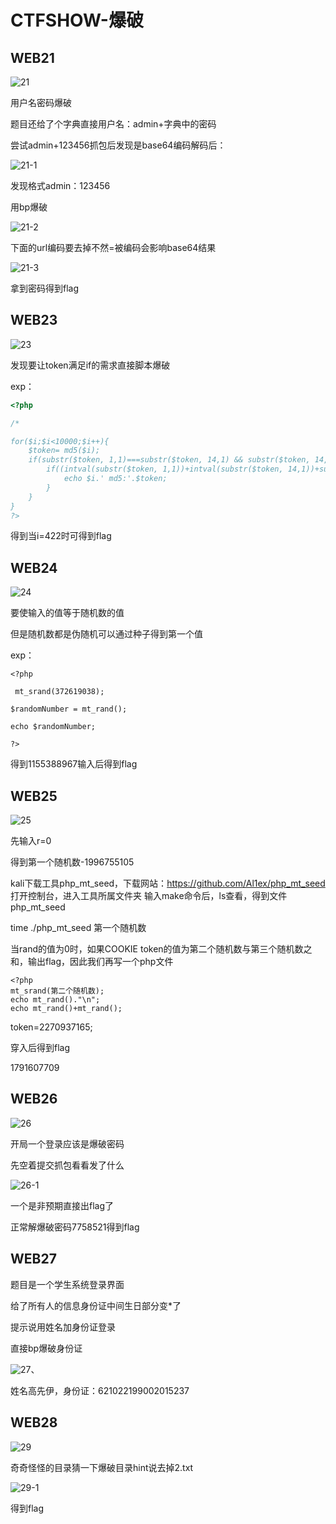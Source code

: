 # CTFSHOW-爆破

## WEB21

![21](img/21.png)

用户名密码爆破

题目还给了个字典直接用户名：admin+字典中的密码

尝试admin+123456抓包后发现是base64编码解码后：

![21-1](img/21-1.png)

发现格式admin：123456

用bp爆破

![21-2](img/21-2.png)

下面的url编码要去掉不然=被编码会影响base64结果

![21-3](img/21-3.png)

拿到密码得到flag

## WEB23

![23](img/23.png)

发现要让token满足if的需求直接脚本爆破

exp：

```php
<?php

/*

for($i;$i<10000;$i++){
    $token= md5($i);
    if(substr($token, 1,1)===substr($token, 14,1) && substr($token, 14,1) ===substr($token, 17,1)){
        if((intval(substr($token, 1,1))+intval(substr($token, 14,1))+substr($token, 17,1))/substr($token, 1,1)===intval(substr($token, 31,1))){
            echo $i.' md5:'.$token;
        }
    }
}
?>
```

得到当i=422时可得到flag

## WEB24

![24](C:\Users\95767\Desktop\ctfshow-爆破\img\24.png)

要使输入的值等于随机数的值

但是随机数都是伪随机可以通过种子得到第一个值

exp：

```
<?php   

 mt_srand(372619038);    

$randomNumber = mt_rand();    

echo $randomNumber; 

?>
```

得到1155388967输入后得到flag

## WEB25

![25](img/25.png)

先输入r=0

得到第一个随机数-1996755105

kali下载工具php_mt_seed，下载网站：https://github.com/Al1ex/php_mt_seed
打开控制台，进入工具所属文件夹
输入make命令后，ls查看，得到文件php_mt_seed

time ./php_mt_seed  第一个随机数

当rand的值为0时，如果COOKIE token的值为第二个随机数与第三个随机数之和，输出flag，因此我们再写一个php文件

```
<?php
mt_srand(第二个随机数);
echo mt_rand()."\n";
echo mt_rand()+mt_rand();
```

token=2270937165;

穿入后得到flag

1791607709

## WEB26

![26](img/26.png)

开局一个登录应该是爆破密码

先空着提交抓包看看发了什么

![26-1](img/26-1.png)

一个是非预期直接出flag了

正常解爆破密码7758521得到flag

## WEB27

题目是一个学生系统登录界面

给了所有人的信息身份证中间生日部分变*了

提示说用姓名加身份证登录

直接bp爆破身份证

![27](img/27.png)、



姓名高先伊，身份证：621022199002015237

## WEB28

![29](img/29.png)

奇奇怪怪的目录猜一下爆破目录hint说去掉2.txt



![29-1](img/29-1.png)

得到flag